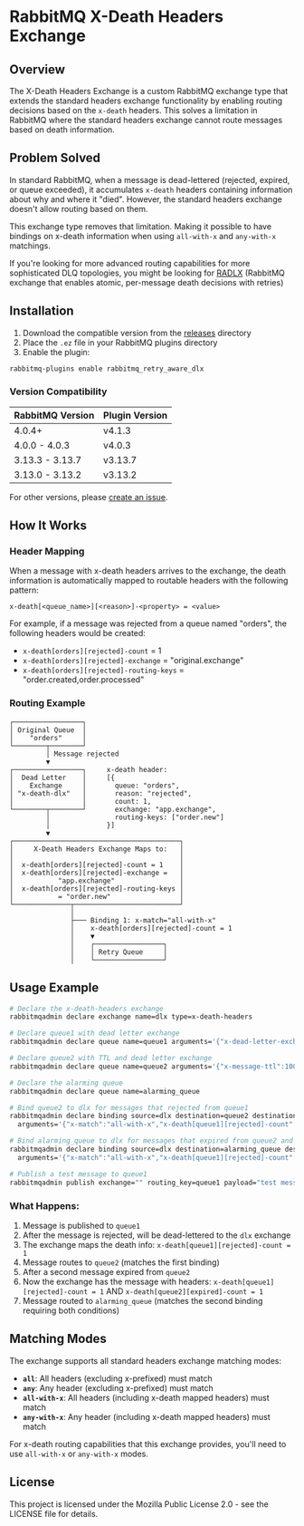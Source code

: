 # RabbitMQ X-Death Headers Exchange

## Overview

The X-Death Headers Exchange is a custom RabbitMQ exchange type that extends the standard headers exchange functionality by enabling routing decisions based on the `x-death` headers. This solves a limitation in RabbitMQ where the standard headers exchange cannot route messages based on death information.

## Problem Solved

In standard RabbitMQ, when a message is dead-lettered (rejected, expired, or queue exceeded), it accumulates `x-death` headers containing information about why and where it "died". However, the standard headers exchange doesn't allow routing based on them. 

This exchange type removes that limitation. Making it possible to have bindings on x-death information when using `all-with-x` and `any-with-x` matchings. 


If you're looking for more advanced routing capabilities for more sophisticated DLQ topologies, you might be looking for [RADLX](https://github.com/iifawzi/rabbitmq-retry-aware-dlx) (RabbitMQ exchange that enables atomic, per-message death decisions with retries) 

## Installation

1. Download the compatible version from the [releases](releases/) directory
2. Place the `.ez` file in your RabbitMQ plugins directory
3. Enable the plugin:
```bash
rabbitmq-plugins enable rabbitmq_retry_aware_dlx
```

### Version Compatibility

| RabbitMQ Version | Plugin Version  |
|------------------|-----------------|
| 4.0.4+           | v4.1.3          |
| 4.0.0 - 4.0.3    | v4.0.3          |
| 3.13.3 - 3.13.7  | v3.13.7         |
| 3.13.0 - 3.13.2  | v3.13.2         |

For other versions, please [create an issue](https://github.com/your-repo/issues).

## How It Works

### Header Mapping

When a message with x-death headers arrives to the exchange, the death information is automatically mapped to routable headers with the following pattern:

```
x-death[<queue_name>][<reason>]-<property> = <value>
```

For example, if a message was rejected from a queue named "orders", the following headers would be created:
- `x-death[orders][rejected]-count` = 1
- `x-death[orders][rejected]-exchange` = "original.exchange"
- `x-death[orders][rejected]-routing-keys` = "order.created,order.processed"

### Routing Example

```
┌─────────────────┐
│ Original Queue  │
│    "orders"     │
└────────┬────────┘
         │ Message rejected
         ▼
┌─────────────────┐     x-death header:
│  Dead Letter    │     [{
│    Exchange     │       queue: "orders",
│ "x-death-dlx"   │       reason: "rejected",
│                 │       count: 1,
└────────┬────────┘       exchange: "app.exchange",
         │                routing-keys: ["order.new"]
         │              }]
         ▼
┌─────────────────────────────────────────┐
│     X-Death Headers Exchange Maps to:   │
│                                         │
│  x-death[orders][rejected]-count = 1    │
│  x-death[orders][rejected]-exchange =   │
│           "app.exchange"                │
│  x-death[orders][rejected]-routing-keys │
│           = "order.new"                 │
└──────────────┬──────────────────────────┘
               │
               ├─── Binding 1: x-match="all-with-x"
               │    x-death[orders][rejected]-count = 1
               │    ▼
               │    ┌─────────────────┐
               │    │ Retry Queue     │
               │    └─────────────────┘
```

## Usage Example

```bash
# Declare the x-death-headers exchange
rabbitmqadmin declare exchange name=dlx type=x-death-headers

# Declare queue1 with dead letter exchange
rabbitmqadmin declare queue name=queue1 arguments='{"x-dead-letter-exchange":"dlx"}'

# Declare queue2 with TTL and dead letter exchange  
rabbitmqadmin declare queue name=queue2 arguments='{"x-message-ttl":1000,"x-dead-letter-exchange":"dlx"}'

# Declare the alarming queue
rabbitmqadmin declare queue name=alarming_queue

# Bind queue2 to dlx for messages that rejected from queue1
rabbitmqadmin declare binding source=dlx destination=queue2 destination_type=queue \
  arguments='{"x-match":"all-with-x","x-death[queue1][rejected]-count":1}'

# Bind alarming_queue to dlx for messages that expired from queue2 and rejected from queue1
rabbitmqadmin declare binding source=dlx destination=alarming_queue destination_type=queue \
  arguments='{"x-match":"all-with-x","x-death[queue1][rejected]-count":1,"x-death[queue2][expired]-count":1}'

# Publish a test message to queue1
rabbitmqadmin publish exchange="" routing_key=queue1 payload="test message"
```

### What Happens:

1. Message is published to `queue1`
2. After the message is rejected, will be dead-lettered to the `dlx` exchange
3. The exchange maps the death info: `x-death[queue1][rejected]-count = 1`
4. Message routes to `queue2` (matches the first binding)
5. After a second message expired from `queue2` 
6. Now the exchange has the message with headers: `x-death[queue1][rejected]-count = 1` AND `x-death[queue2][expired]-count = 1`
7. Message routed to `alarming_queue` (matches the second binding requiring both conditions)

## Matching Modes

The exchange supports all standard headers exchange matching modes:

- **`all`**: All headers (excluding x-prefixed) must match
- **`any`**: Any header (excluding x-prefixed) must match
- **`all-with-x`**: All headers (including x-death mapped headers) must match
- **`any-with-x`**: Any header (including x-death mapped headers) must match

For x-death routing capabilities that this exchange provides, you'll need to use `all-with-x` or `any-with-x` modes.

## License

This project is licensed under the Mozilla Public License 2.0 - see the LICENSE file for details.